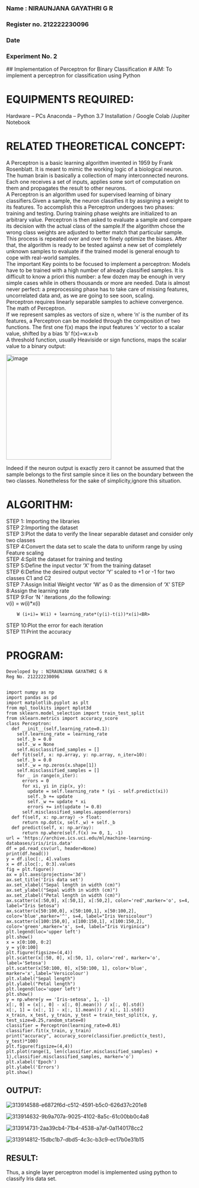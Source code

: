 <H3>Name : NIRAUNJANA GAYATHRI G R</H3>
<H3>Register no. 212222230096</H3>
<H3>Date</H3>
<H3>Experiment No. 2 </H3>
## Implementation of Perceptron for Binary Classification
# AIM:
To implement a perceptron for classification using Python<BR>

# EQUIPMENTS REQUIRED:
Hardware – PCs
Anaconda – Python 3.7 Installation / Google Colab /Jupiter Notebook

# RELATED THEORETICAL CONCEPT:
A Perceptron is a basic learning algorithm invented in 1959 by Frank Rosenblatt. It is meant to mimic the working logic of a biological neuron. The human brain is basically a collection of many interconnected neurons. Each one receives a set of inputs, applies some sort of computation on them and propagates the result to other neurons.<BR>
A Perceptron is an algorithm used for supervised learning of binary classifiers.Given a sample, the neuron classifies it by assigning a weight to its features. To accomplish this a Perceptron undergoes two phases: training and testing. During training phase weights are initialized to an arbitrary value. Perceptron is then asked to evaluate a sample and compare its decision with the actual class of the sample.If the algorithm chose the wrong class weights are adjusted to better match that particular sample. This process is repeated over and over to finely optimize the biases. After that, the algorithm is ready to be tested against a new set of completely unknown samples to evaluate if the trained model is general enough to cope with real-world samples.<BR>
The important Key points to be focused to implement a perceptron:
Models have to be trained with a high number of already classified samples. It is difficult to know a priori this number: a few dozen may be enough in very simple cases while in others thousands or more are needed.
Data is almost never perfect: a preprocessing phase has to take care of missing features, uncorrelated data and, as we are going to see soon, scaling.<BR>
Perceptron requires linearly separable samples to achieve convergence.
The math of Perceptron. <BR>
If we represent samples as vectors of size n, where ‘n’ is the number of its features, a Perceptron can be modeled through the composition of two functions. The first one f(x) maps the input features  ‘x’  vector to a scalar value, shifted by a bias ‘b’
f(x)=w.x+b
 <BR>
A threshold function, usually Heaviside or sign functions, maps the scalar value to a binary output:

 


<img width="283" alt="image" src="https://github.com/Lavanyajoyce/Ex-2--NN/assets/112920679/c6d2bd42-3ec1-42c1-8662-899fa450f483">


Indeed if the neuron output is exactly zero it cannot be assumed that the sample belongs to the first sample since it lies on the boundary between the two classes. Nonetheless for the sake of simplicity,ignore this situation.<BR>


# ALGORITHM:
STEP 1: Importing the libraries<BR>
STEP 2:Importing the dataset<BR>
STEP 3:Plot the data to verify the linear separable dataset and consider only two classes<BR>
STEP 4:Convert the data set to scale the data to uniform range by using Feature scaling<BR>
STEP 4:Split the dataset for training and testing<BR>
STEP 5:Define the input vector ‘X’ from the training dataset<BR>
STEP 6:Define the desired output vector ‘Y’ scaled to +1 or -1 for two classes C1 and C2<BR>
STEP 7:Assign Initial Weight vector ‘W’ as 0 as the dimension of ‘X’
STEP 8:Assign the learning rate<BR>
STEP 9:For ‘N ‘ iterations ,do the following:<BR>
        v(i) = w(i)*x(i)<BR>
         
        W (i+i)= W(i) + learning_rate*(y(i)-t(i))*x(i)<BR>
STEP 10:Plot the error for each iteration <BR>
STEP 11:Print the accuracy<BR>

# PROGRAM:
```
Developed by : NIRAUNJANA GAYATHRI G R
Reg No. 212222230096
```
```

import numpy as np                                                    
import pandas as pd                                                     
import matplotlib.pyplot as plt
from mpl_toolkits import mplot3d
from sklearn.model_selection import train_test_split
from sklearn.metrics import accuracy_score
class Perceptron:
  def __init__(self,learning_rate=0.1):
    self.learning_rate = learning_rate
    self._b = 0.0
    self._w = None
    self.misclassified_samples = []
  def fit(self, x: np.array, y: np.array, n_iter=10):
    self._b = 0.0
    self._w = np.zeros(x.shape[1])
    self.misclassified_samples = []
    for _ in range(n_iter):
      errors = 0
      for xi, yi in zip(x, y):
        update = self.learning_rate * (yi - self.predict(xi))
        self._b += update
        self._w += update * xi
        errors += int(update != 0.0)
      self.misclassified_samples.append(errors)
  def f(self, x: np.array) -> float:
      return np.dot(x, self._w) + self._b
  def predict(self, x: np.array):
      return np.where(self.f(x) >= 0, 1, -1)
url = 'https://archive.ics.uci.edu/ml/machine-learning-databases/iris/iris.data'
df = pd.read_csv(url, header=None)
print(df.head())
y = df.iloc[:, 4].values
x = df.iloc[:, 0:3].values
fig = plt.figure()
ax = plt.axes(projection='3d')
ax.set_title('Iris data set')
ax.set_xlabel("Sepal length in width (cm)")
ax.set_ylabel("Sepal width in width (cm)")
ax.set_zlabel("Petal length in width (cm)")
ax.scatter(x[:50,0], x[:50,1], x[:50,2], color='red',marker='o', s=4, label="Iris Setosa")
ax.scatter(x[50:100,0], x[50:100,1], x[50:100,2], color='blue',marker='^', s=4, label="Iris Versicolour")
ax.scatter(x[100:150,0], x[100:150,1], x[100:150,2], color='green',marker='x', s=4, label="Iris Virginica")
plt.legend(loc='upper left')
plt.show()
x = x[0:100, 0:2] 
y = y[0:100]
plt.figure(figsize=(4,4))
plt.scatter(x[:50, 0], x[:50, 1], color='red', marker='o', label='Setosa')
plt.scatter(x[50:100, 0], x[50:100, 1], color='blue', marker='x',label='Versicolour')
plt.xlabel("Sepal length")
plt.ylabel("Petal length")
plt.legend(loc='upper left')
plt.show()
y = np.where(y == 'Iris-setosa', 1, -1)
x[:, 0] = (x[:, 0] - x[:, 0].mean()) / x[:, 0].std()
x[:, 1] = (x[:, 1] - x[:, 1].mean()) / x[:, 1].std()
x_train, x_test, y_train, y_test = train_test_split(x, y, test_size=0.25,random_state=0)
classifier = Perceptron(learning_rate=0.01)
classifier.fit(x_train, y_train)
print("accuracy", accuracy_score(classifier.predict(x_test), y_test)*100)
plt.figure(figsize=(4,4))
plt.plot(range(1, len(classifier.misclassified_samples) + 1),classifier.misclassified_samples, marker='o')
plt.xlabel('Epoch')
plt.ylabel('Errors')
plt.show()

```


## OUTPUT:

  ![313914588-e6872f6d-c512-4591-b5c0-626d37c201e8](https://github.com/niraunjana/Ex-2--NN/assets/119395610/160e2136-31c8-4842-9274-e1c2433c1ce8)

![313914632-9b9a707a-9025-4102-8a5c-61c00bb0c4a8](https://github.com/niraunjana/Ex-2--NN/assets/119395610/d7e74330-b01e-4f15-bbfe-9c882d0122a3)

![313914731-2aa39cb4-71b4-4538-a7af-0a1140178cc2](https://github.com/niraunjana/Ex-2--NN/assets/119395610/e856cc45-cf0d-4d64-a9f9-38c4c45f6905)

![313914812-15dbc1b7-dbd5-4c3c-b3c9-ec17b0e31b15](https://github.com/niraunjana/Ex-2--NN/assets/119395610/b1529d54-1dec-4084-85ed-34aa7449deab)





##  RESULT:
 Thus, a single layer perceptron model is implemented using python to classify Iris data set.

 
